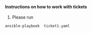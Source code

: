 #### Instructions on how to work with tickets

1. Please run 
```
ansible-playbook  ticket1.yaml  
```

